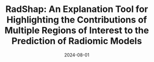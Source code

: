 ---
title: "RadShap: An Explanation Tool for Highlighting the Contributions of Multiple Regions of Interest to the Prediction of Radiomic Models"
collection: publications
category: manuscripts
permalink: /publication/2024-08-01-radshap
excerpt: 'This paper presents RadShap, a model- and modality-agnostic tool, based on Shapley values, that explains the predictions of multiregion radiomic models by highlighting the contribution of each individual region.'
date: 2024-08-01
venue: 'Journal of Nuclear Medicine'
link: 'https://jnm.snmjournals.org/content/65/8/1307'
citation: '<b>Captier N</b>, Orlhac F, Hovhannisyan-Baghdasarian N, Luporsi M, Girard N, Buvat I. RadShap: An Explanation Tool for Highlighting the Contributions of Multiple Regions of Interest to the Prediction of Radiomic Models. J Nucl Med. 2024.'
---